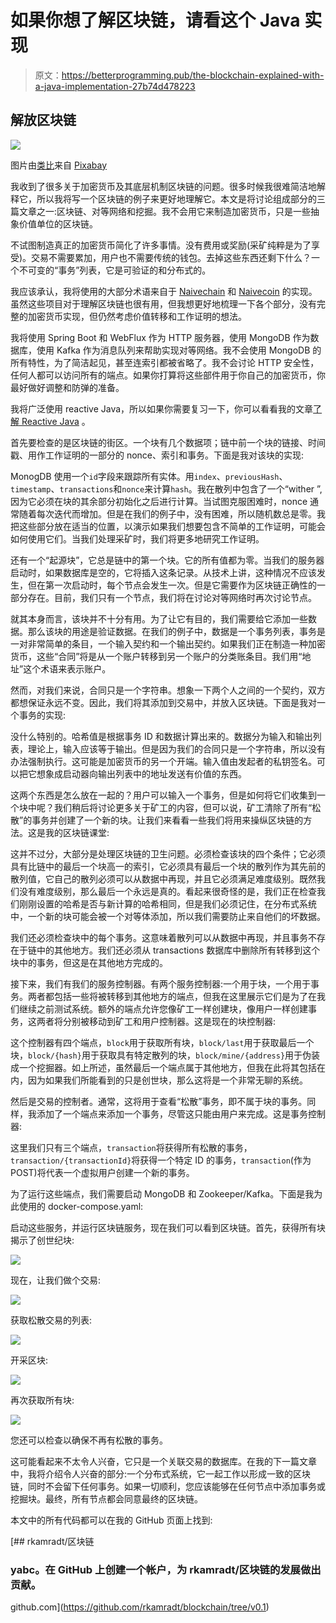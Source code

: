 # 如果你想了解区块链，请看这个 Java 实现

> 原文：<https://betterprogramming.pub/the-blockchain-explained-with-a-java-implementation-27b74d478223>

## 解放区块链

![](img/5c9337e708a7c4a03f176040be9601af.png)

图片由[类比](https://pixabay.com/users/analogicus-8164369/?utm_source=link-attribution&utm_medium=referral&utm_campaign=image&utm_content=4049725)来自 [Pixabay](https://pixabay.com/?utm_source=link-attribution&utm_medium=referral&utm_campaign=image&utm_content=4049725)

我收到了很多关于加密货币及其底层机制区块链的问题。很多时候我很难简洁地解释它，所以我将写一个区块链的例子来更好地理解它。本文是将讨论组成部分的三篇文章之一:区块链、对等网络和挖掘。我不会用它来制造加密货币，只是一些抽象价值单位的区块链。

不试图制造真正的加密货币简化了许多事情。没有费用或奖励(采矿纯粹是为了享受)。交易不需要累加，用户也不需要传统的钱包。去掉这些东西还剩下什么？一个不可变的“事务”列表，它是可验证的和分布式的。

我应该承认，我将使用的大部分术语来自于 [Naivechain](https://github.com/lhartikk/naivechain) 和 [Naivecoin](https://github.com/conradoqg/naivecoin) 的实现。虽然这些项目对于理解区块链也很有用，但我想更好地梳理一下各个部分，没有完整的加密货币实现，但仍然考虑价值转移和工作证明的想法。

我将使用 Spring Boot 和 WebFlux 作为 HTTP 服务器，使用 MongoDB 作为数据库，使用 Kafka 作为消息队列来帮助实现对等网络。我不会使用 MongoDB 的所有特性，为了简洁起见，甚至连索引都被省略了。我不会讨论 HTTP 安全性，任何人都可以访问所有的端点。如果你打算将这些部件用于你自己的加密货币，你最好做好调整和防弹的准备。

我将广泛使用 reactive Java，所以如果你需要复习一下，你可以看看我的文章[了解 Reactive Java](https://levelup.gitconnected.com/understanding-reactive-java-e8aaee9a204b) 。

首先要检查的是区块链的街区。一个块有几个数据项；链中前一个块的链接、时间戳、用作工作证明的一部分的 nonce、索引和事务。下面是我对该块的实现:

MonogDB 使用一个`id`字段来跟踪所有实体。用`index`、`previousHash`、`timestamp`、`transactions`和`nonce`来计算`hash`。我在散列中包含了一个“wither ”,因为它必须在块的其余部分初始化之后进行计算。当试图克服困难时，nonce 通常随着每次迭代而增加。但是在我们的例子中，没有困难，所以随机数总是零。我把这些部分放在适当的位置，以演示如果我们想要包含不简单的工作证明，可能会如何使用它们。当我们处理采矿时，我们将更多地研究工作证明。

还有一个“起源块”，它总是链中的第一个块。它的所有值都为零。当我们的服务器启动时，如果数据库是空的，它将插入这条记录。从技术上讲，这种情况不应该发生，但在第一次启动时，每个节点会发生一次。但是它需要作为区块链正确性的一部分存在。目前，我们只有一个节点，我们将在讨论对等网络时再次讨论节点。

就其本身而言，该块并不十分有用。为了让它有目的，我们需要给它添加一些数据。那么该块的用途是验证数据。在我们的例子中，数据是一个事务列表，事务是一对非常简单的条目，一个输入契约和一个输出契约。如果我们正在制造一种加密货币，这些“合同”将是从一个账户转移到另一个账户的分类账条目。我们用“地址”这个术语来表示账户。

然而，对我们来说，合同只是一个字符串。想象一下两个人之间的一个契约，双方都想保证永远不变。因此，我们将其添加到交易中，并放入区块链。下面是我对一个事务的实现:

没什么特别的。哈希值是根据事务 ID 和数据计算出来的。数据分为输入和输出列表，理论上，输入应该等于输出。但是因为我们的合同只是一个字符串，所以没有办法强制执行。这可能是加密货币的另一个开端。输入值由发起者的私钥签名。可以把它想象成启动器向输出列表中的地址发送有价值的东西。

这两个东西是怎么放在一起的？用户可以输入一个事务，但是如何将它们收集到一个块中呢？我们稍后将讨论更多关于矿工的内容，但可以说，矿工清除了所有“松散”的事务并创建了一个新的块。让我们来看看一些我们将用来操纵区块链的方法。这是我的区块链课堂:

这并不过分，大部分是处理区块链的卫生问题。必须检查该块的四个条件；它必须具有比链中的最后一个块高一的索引，它必须具有最后一个块的散列作为其先前的散列值，它自己的散列必须可以从数据中再现，并且它必须满足难度级别。既然我们没有难度级别，那么最后一个永远是真的。看起来很奇怪的是，我们正在检查我们刚刚设置的哈希是否与新计算的哈希相同，但是我们必须记住，在分布式系统中，一个新的块可能会被一个对等体添加，所以我们需要防止来自他们的坏数据。

我们还必须检查块中的每个事务。这意味着散列可以从数据中再现，并且事务不存在于链中的其他地方。我们还必须从 transactions 数据库中删除所有转移到这个块中的事务，但这是在其他地方完成的。

接下来，我们有我们的服务控制器。有两个服务控制器:一个用于块，一个用于事务。两者都包括一些将被转移到其他地方的端点，但我在这里展示它们是为了在我们继续之前测试系统。额外的端点允许您像矿工一样创建块，像用户一样创建事务，这两者将分别被移动到矿工和用户控制器。这是现在的块控制器:

这个控制器有四个端点，`block`用于获取所有块，`block/last`用于获取最后一个块，`block/{hash}`用于获取具有特定散列的块，`block/mine/{address}`用于伪装成一个挖掘器。如上所述，虽然最后一个端点属于其他地方，但我在此将其包括在内，因为如果我们所能看到的只是创世块，那么这将是一个非常无聊的系统。

然后是交易的控制者。通常，这将用于查看“松散”事务，即不属于块的事务。同样，我添加了一个端点来添加一个事务，尽管这只能由用户来完成。这是事务控制器:

这里我们只有三个端点，`transaction`将获得所有松散的事务，`transaction/{transactionId}`将获得一个特定 ID 的事务，`transaction`(作为 POST)将代表一个虚拟用户创建一个新的事务。

为了运行这些端点，我们需要启动 MongoDB 和 Zookeeper/Kafka。下面是我为此使用的 docker-compose.yaml:

启动这些服务，并运行区块链服务，现在我们可以看到区块链。首先，获得所有块揭示了创世纪块:

![](img/317447a7ab04f3293f85bc1bd3b34e5a.png)

现在，让我们做个交易:

![](img/267916377a01d8bfe19c754577d5448f.png)

获取松散交易的列表:

![](img/18e71634e170179b5581fda5ae010d4b.png)

开采区块:

![](img/99d7282da49f37b9ae35730980af835d.png)

再次获取所有块:

![](img/e24a25e413f6e9bf49f337924a2f21ec.png)

您还可以检查以确保不再有松散的事务。

这可能看起来不太令人兴奋，它只是一个关联交易的数据库。在我的下一篇文章中，我将介绍令人兴奋的部分:一个分布式系统，它一起工作以形成一致的区块链，同时不会留下任何事务。如果一切顺利，您应该能够在任何节点中添加事务或挖掘块。最终，所有节点都会同意最终的区块链。

本文中的所有代码都可以在我的 GitHub 页面上找到:

[](https://github.com/rkamradt/blockchain/tree/v0.1) [## rkamradt/区块链

### yabc。在 GitHub 上创建一个帐户，为 rkamradt/区块链的发展做出贡献。

github.com](https://github.com/rkamradt/blockchain/tree/v0.1)